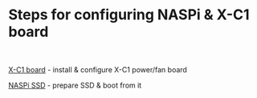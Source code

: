 # Steps for configuring NASPi & X-C1 board

<br>

[X-C1 board](https://github.com/smyrnakis/raspberry-born/blob/main/chapters/x-c1.md) - install & configure X-C1 power/fan board

[NASPi SSD](https://github.com/smyrnakis/raspberry-born/blob/main/chapters/naspi-ssd.md) - prepare SSD & boot from it

<br>